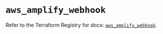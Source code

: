 # `aws_amplify_webhook`

Refer to the Terraform Registry for docs: [`aws_amplify_webhook`](https://registry.terraform.io/providers/hashicorp/aws/5.41.0/docs/resources/amplify_webhook).
